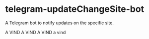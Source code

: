 # telegram-updateChangeSite-bot
A Telegram bot to notify updates on the specific site.

A VIND A VIND A VIND
a vind
